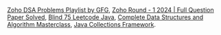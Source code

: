 [Zoho DSA Problems Playlist by GFG](https://www.geeksforgeeks.org/explore?page=1&company=Zoho&sortBy=submissions&itm_source=geeksforgeeks&itm_medium=main_header&itm_campaign=practice_header),
[Zoho Round - 1 2024 | Full Question Paper Solved](https://youtu.be/5BUSEi6AkVs?si=LVAORxdMth4zp9AL),
[Blind 75 Leetcode Java](https://youtu.be/PieZjz2Pyhw?si=qJ9pHotrskaesCkZ),
[Complete Data Structures and Algorithm Masterclass](https://youtu.be/cD2pbCulF74?si=J2Q-hzkSmGHR4lCU),
[Java Collections Framework](https://youtu.be/GdAon80-0KA?si=uoIcIUEpzoSTF6Y8).

